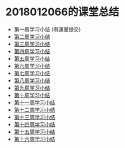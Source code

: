 2018012066的课堂总结
===
* 第一周学习小结 (雨课堂提交)
* [第二周学习小结](https://github.com/saturn-lab/FBDQA-2020A/blob/master/Memos/Study-Memo/2066-Day2.md)<br>
* [第三周学习小结](https://github.com/saturn-lab/FBDQA-2020A/blob/master/Memos/Study-Memo/2066-Day3.md)<br>
* [第四周学习小结](https://github.com/saturn-lab/FBDQA-2020A/blob/master/Memos/Study-Memo/2066-Day4.md)<br>
* [第五周学习小结](https://github.com/saturn-lab/FBDQA-2020A/blob/master/Memos/Study-Memo/2066-Day5.md)<br>
* [第六周学习小结](https://github.com/saturn-lab/FBDQA-2020A/blob/master/Memos/Study-Memo/2066-Day6.md)<br>
* [第七周学习小结](https://github.com/saturn-lab/FBDQA-2020A/blob/master/Memos/Study-Memo/2066-Day7.md)<br>
* [第八周学习小结](https://github.com/saturn-lab/FBDQA-2020A/blob/master/Memos/Study-Memo/2066-Day8.md)<br>
* [第九周学习小结]()<br>
* [第十周学习小结]()<br>
* [第十一周学习小结]()<br>
* [第十二周学习小结]()<br>
* [第十三周学习小结]()<br>
* [第十四周学习小结]()<br>
* [第十五周学习小结]()<br>
* [第十六周学习小结]()<br>
